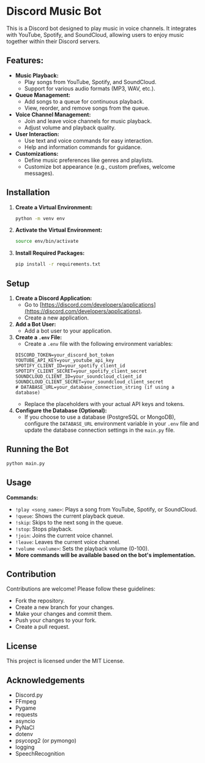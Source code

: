 # Discord Music Bot

This is a Discord bot designed to play music in voice channels. It integrates with YouTube, Spotify, and SoundCloud, allowing users to enjoy music together within their Discord servers.

## Features:

- **Music Playback:**
    - Play songs from YouTube, Spotify, and SoundCloud.
    - Support for various audio formats (MP3, WAV, etc.).
- **Queue Management:**
    - Add songs to a queue for continuous playback.
    - View, reorder, and remove songs from the queue.
- **Voice Channel Management:**
    - Join and leave voice channels for music playback.
    - Adjust volume and playback quality.
- **User Interaction:**
    - Use text and voice commands for easy interaction.
    - Help and information commands for guidance.
- **Customizations:**
    - Define music preferences like genres and playlists.
    - Customize bot appearance (e.g., custom prefixes, welcome messages).

## Installation

1. **Create a Virtual Environment:**
   ```bash
   python -m venv env
   ```
2. **Activate the Virtual Environment:**
   ```bash
   source env/bin/activate
   ```
3. **Install Required Packages:**
   ```bash
   pip install -r requirements.txt
   ```

## Setup

1. **Create a Discord Application:**
   - Go to [https://discord.com/developers/applications](https://discord.com/developers/applications).
   - Create a new application.
2. **Add a Bot User:**
   - Add a bot user to your application.
3. **Create a `.env` File:**
   - Create a `.env` file with the following environment variables:
   ```
   DISCORD_TOKEN=your_discord_bot_token
   YOUTUBE_API_KEY=your_youtube_api_key
   SPOTIFY_CLIENT_ID=your_spotify_client_id
   SPOTIFY_CLIENT_SECRET=your_spotify_client_secret
   SOUNDCLOUD_CLIENT_ID=your_soundcloud_client_id
   SOUNDCLOUD_CLIENT_SECRET=your_soundcloud_client_secret
   # DATABASE_URL=your_database_connection_string (if using a database)
   ```
   - Replace the placeholders with your actual API keys and tokens.
4. **Configure the Database (Optional):**
   - If you choose to use a database (PostgreSQL or MongoDB), configure the `DATABASE_URL` environment variable in your `.env` file and update the database connection settings in the `main.py` file.

## Running the Bot

```bash
python main.py
```

## Usage

**Commands:**

- `!play <song_name>`: Plays a song from YouTube, Spotify, or SoundCloud.
- `!queue`: Shows the current playback queue.
- `!skip`: Skips to the next song in the queue.
- `!stop`: Stops playback.
- `!join`: Joins the current voice channel.
- `!leave`: Leaves the current voice channel.
- `!volume <volume>`: Sets the playback volume (0-100).
- **More commands will be available based on the bot's implementation.**

## Contribution

Contributions are welcome! Please follow these guidelines:

- Fork the repository.
- Create a new branch for your changes.
- Make your changes and commit them.
- Push your changes to your fork.
- Create a pull request.

## License

This project is licensed under the MIT License.

## Acknowledgements

- Discord.py
- FFmpeg
- Pygame
- requests
- asyncio
- PyNaCl
- dotenv
- psycopg2 (or pymongo)
- logging
- SpeechRecognition